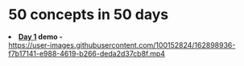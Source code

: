 # 50 concepts in 50 days
<b><li><a href="https://github.com/dev-kumaresan/HTML-CSS-JS/tree/main/Day1"> Day 1</a> demo -</b><br>
https://user-images.githubusercontent.com/100152824/162898936-f7b17141-e988-4619-b266-deda2d37cb8f.mp4
